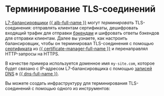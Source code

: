 
# Терминирование TLS-соединений


[L7-балансировщики](../../application-load-balancer/concepts/application-load-balancer.md) [{{ alb-full-name }}](../../application-load-balancer/) могут _терминировать_ TLS-соединения: отправлять клиентам сертификаты, дешифровать входящий трафик для отправки [бэкендам](../../application-load-balancer/concepts/backend-group.md) и шифровать ответы бэкендов для отправки клиентам. Далее вы узнаете, как настроить балансировщик, чтобы он терминировал TLS-соединения с помощью [сертификата](../../certificate-manager/concepts/index.md) из [{{ certificate-manager-full-name }}](../../certificate-manager/) и перенаправлял HTTP-запросы на HTTPS.

В качестве примера используется доменное имя `my-site.com`, которое будет связано с IP-адресом L7-балансировщика с помощью [записей DNS](../../dns/concepts/resource-record.md) в [{{ dns-full-name }}](../../dns/).

Вы можете создать инфраструктуру для терминирования TLS-соединений с помощью одного из инструментов: